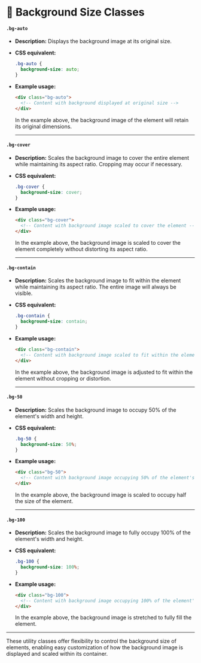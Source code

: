 # 📏 Background Size Classes  

#### **`.bg-auto`**  
- **Description:** Displays the background image at its original size.  
- **CSS equivalent:**  
    ```css
    .bg-auto {
      background-size: auto;
    }
    ```  
- **Example usage:**  
    ```html
    <div class="bg-auto">
      <!-- Content with background displayed at original size -->
    </div>
    ```
    In the example above, the background image of the element will retain its original dimensions.  

    ---  

#### **`.bg-cover`**  
- **Description:** Scales the background image to cover the entire element while maintaining its aspect ratio. Cropping may occur if necessary.  
- **CSS equivalent:**  
    ```css
    .bg-cover {
      background-size: cover;
    }
    ```  
- **Example usage:**  
    ```html
    <div class="bg-cover">
      <!-- Content with background image scaled to cover the element -->
    </div>
    ```
    In the example above, the background image is scaled to cover the element completely without distorting its aspect ratio.  

    ---  

#### **`.bg-contain`**  
- **Description:** Scales the background image to fit within the element while maintaining its aspect ratio. The entire image will always be visible.  
- **CSS equivalent:**  
    ```css
    .bg-contain {
      background-size: contain;
    }
    ```  
- **Example usage:**  
    ```html
    <div class="bg-contain">
      <!-- Content with background image scaled to fit within the element -->
    </div>
    ```
    In the example above, the background image is adjusted to fit within the element without cropping or distortion.  

    ---  

#### **`.bg-50`**  
- **Description:** Scales the background image to occupy 50% of the element's width and height.  
- **CSS equivalent:**  
    ```css
    .bg-50 {
      background-size: 50%;
    }
    ```  
- **Example usage:**  
    ```html
    <div class="bg-50">
      <!-- Content with background image occupying 50% of the element's width and height -->
    </div>
    ```
    In the example above, the background image is scaled to occupy half the size of the element.  

    ---  

#### **`.bg-100`**  
- **Description:** Scales the background image to fully occupy 100% of the element's width and height.  

- **CSS equivalent:**  
    ```css
    .bg-100 {
      background-size: 100%;
    }
    ```  
- **Example usage:**  
    ```html
    <div class="bg-100">
      <!-- Content with background image occupying 100% of the element's width and height -->
    </div>
    ```
    In the example above, the background image is stretched to fully fill the element.  

---      

These utility classes offer flexibility to control the background size of elements, enabling easy customization of how the background image is displayed and scaled within its container.